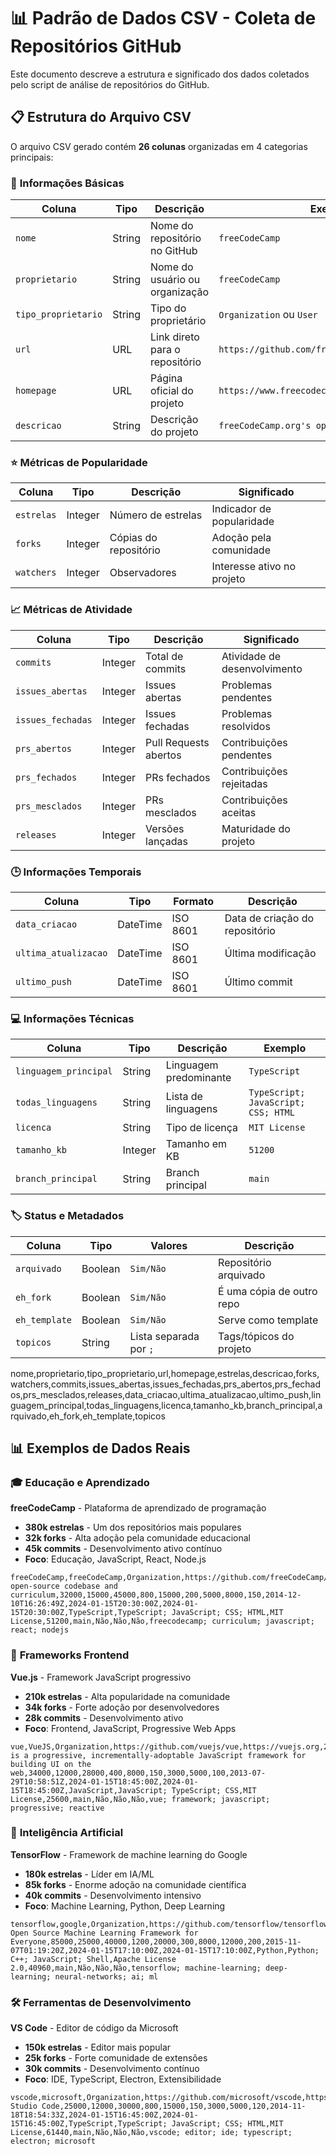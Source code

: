 # 📊 Padrão de Dados CSV - Coleta de Repositórios GitHub

Este documento descreve a estrutura e significado dos dados coletados pelo script de análise de repositórios do GitHub.

## 📋 Estrutura do Arquivo CSV

O arquivo CSV gerado contém **26 colunas** organizadas em 4 categorias principais:

### 🔗 **Informações Básicas**
| Coluna | Tipo | Descrição | Exemplo |
|--------|------|-----------|---------|
| `nome` | String | Nome do repositório no GitHub | `freeCodeCamp` |
| `proprietario` | String | Nome do usuário ou organização | `freeCodeCamp` |
| `tipo_proprietario` | String | Tipo do proprietário | `Organization` ou `User` |
| `url` | URL | Link direto para o repositório | `https://github.com/freeCodeCamp/freeCodeCamp` |
| `homepage` | URL | Página oficial do projeto | `https://www.freecodecamp.org` |
| `descricao` | String | Descrição do projeto | `freeCodeCamp.org's open-source codebase...` |

### ⭐ **Métricas de Popularidade**
| Coluna | Tipo | Descrição | Significado |
|--------|------|-----------|-------------|
| `estrelas` | Integer | Número de estrelas | Indicador de popularidade |
| `forks` | Integer | Cópias do repositório | Adoção pela comunidade |
| `watchers` | Integer | Observadores | Interesse ativo no projeto |

### 📈 **Métricas de Atividade**
| Coluna | Tipo | Descrição | Significado |
|--------|------|-----------|-------------|
| `commits` | Integer | Total de commits | Atividade de desenvolvimento |
| `issues_abertas` | Integer | Issues abertas | Problemas pendentes |
| `issues_fechadas` | Integer | Issues fechadas | Problemas resolvidos |
| `prs_abertos` | Integer | Pull Requests abertos | Contribuições pendentes |
| `prs_fechados` | Integer | PRs fechados | Contribuições rejeitadas |
| `prs_mesclados` | Integer | PRs mesclados | Contribuições aceitas |
| `releases` | Integer | Versões lançadas | Maturidade do projeto |

### 🕒 **Informações Temporais**
| Coluna | Tipo | Formato | Descrição |
|--------|------|---------|-----------|
| `data_criacao` | DateTime | ISO 8601 | Data de criação do repositório |
| `ultima_atualizacao` | DateTime | ISO 8601 | Última modificação |
| `ultimo_push` | DateTime | ISO 8601 | Último commit |

### 💻 **Informações Técnicas**
| Coluna | Tipo | Descrição | Exemplo |
|--------|------|-----------|---------|
| `linguagem_principal` | String | Linguagem predominante | `TypeScript` |
| `todas_linguagens` | String | Lista de linguagens | `TypeScript; JavaScript; CSS; HTML` |
| `licenca` | String | Tipo de licença | `MIT License` |
| `tamanho_kb` | Integer | Tamanho em KB | `51200` |
| `branch_principal` | String | Branch principal | `main` |

### 🏷️ **Status e Metadados**
| Coluna | Tipo | Valores | Descrição |
|--------|------|---------|-----------|
| `arquivado` | Boolean | `Sim/Não` | Repositório arquivado |
| `eh_fork` | Boolean | `Sim/Não` | É uma cópia de outro repo |
| `eh_template` | Boolean | `Sim/Não` | Serve como template |
| `topicos` | String | Lista separada por `;` | Tags/tópicos do projeto |

nome,proprietario,tipo_proprietario,url,homepage,estrelas,descricao,forks,watchers,commits,issues_abertas,issues_fechadas,prs_abertos,prs_fechados,prs_mesclados,releases,data_criacao,ultima_atualizacao,ultimo_push,linguagem_principal,todas_linguagens,licenca,tamanho_kb,branch_principal,arquivado,eh_fork,eh_template,topicos

## 📊 Exemplos de Dados Reais

### 🎓 **Educação e Aprendizado**
**freeCodeCamp** - Plataforma de aprendizado de programação
- **380k estrelas** - Um dos repositórios mais populares
- **32k forks** - Alta adoção pela comunidade educacional
- **45k commits** - Desenvolvimento ativo contínuo
- **Foco**: Educação, JavaScript, React, Node.js

```csv
freeCodeCamp,freeCodeCamp,Organization,https://github.com/freeCodeCamp/freeCodeCamp,https://www.freecodecamp.org,380000,freeCodeCamp.org's open-source codebase and curriculum,32000,15000,45000,800,15000,200,5000,8000,150,2014-12-10T16:26:49Z,2024-01-15T20:30:00Z,2024-01-15T20:30:00Z,TypeScript,TypeScript; JavaScript; CSS; HTML,MIT License,51200,main,Não,Não,Não,freecodecamp; curriculum; javascript; react; nodejs
```

### 🎨 **Frameworks Frontend**
**Vue.js** - Framework JavaScript progressivo
- **210k estrelas** - Alta popularidade na comunidade
- **34k forks** - Forte adoção por desenvolvedores
- **28k commits** - Desenvolvimento ativo
- **Foco**: Frontend, JavaScript, Progressive Web Apps

```csv
vue,VueJS,Organization,https://github.com/vuejs/vue,https://vuejs.org,210000,Vue.js is a progressive, incrementally-adoptable JavaScript framework for building UI on the web,34000,12000,28000,400,8000,150,3000,5000,100,2013-07-29T10:58:51Z,2024-01-15T18:45:00Z,2024-01-15T18:45:00Z,JavaScript,JavaScript; TypeScript; CSS,MIT License,25600,main,Não,Não,Não,vue; framework; javascript; progressive; reactive
```

### 🧠 **Inteligência Artificial**
**TensorFlow** - Framework de machine learning do Google
- **180k estrelas** - Líder em IA/ML
- **85k forks** - Enorme adoção na comunidade científica
- **40k commits** - Desenvolvimento intensivo
- **Foco**: Machine Learning, Python, Deep Learning

```csv
tensorflow,google,Organization,https://github.com/tensorflow/tensorflow,https://tensorflow.org,180000,An Open Source Machine Learning Framework for Everyone,85000,25000,40000,1200,20000,300,8000,12000,200,2015-11-07T01:19:20Z,2024-01-15T17:10:00Z,2024-01-15T17:10:00Z,Python,Python; C++; JavaScript; Shell,Apache License 2.0,40960,main,Não,Não,Não,tensorflow; machine-learning; deep-learning; neural-networks; ai; ml
```

### 🛠️ **Ferramentas de Desenvolvimento**
**VS Code** - Editor de código da Microsoft
- **150k estrelas** - Editor mais popular
- **25k forks** - Forte comunidade de extensões
- **30k commits** - Desenvolvimento contínuo
- **Foco**: IDE, TypeScript, Electron, Extensibilidade

```csv
vscode,microsoft,Organization,https://github.com/microsoft/vscode,https://code.visualstudio.com,150000,Visual Studio Code,25000,12000,30000,800,15000,150,3000,5000,120,2014-11-18T18:54:33Z,2024-01-15T16:45:00Z,2024-01-15T16:45:00Z,TypeScript,TypeScript; JavaScript; CSS; HTML,MIT License,61440,main,Não,Não,Não,vscode; editor; ide; typescript; electron; microsoft
```